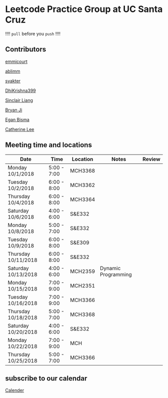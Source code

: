 # Leetcode Practice Group at UC Santa Cruz
:bangbang::bangbang: ```pull``` before you ```push``` :bangbang::bangbang:

## Contributors ##
[emmicourt](https://github.com/emmicourt)

[ablimm](https://github.com/ablimm)

[syakter](https://github.com/syakter)

[DhiKrishna399](https://github.com/DhiKrishna399)

[Sinclair Liang](https://github.com/sinclairliang)

[Bryan Ji](https://github.com/bxji/)

[Egan Bisma](https://github.com/VVNoodle)

[Catherine Lee](https://github.com/catherinelee274)

## Meeting time and locations

|Date|Time|Location|Notes|Review|
|---|---|---|---|---|
|Monday 10/1/2018|5:00 - 7:00|MCH3368|      |   |
|Tuesday 10/2/2018|6:00 - 8:00|MCH3362|     |   |
|Thursday 10/4/2018|6:00 - 8:00|MCH3364|    |   |
|Saturday 10/6/2018|4:00 - 6:00|S&E332|     |   |
|Monday 10/8/2018|5:00 - 7:00|S&E332|       |   |
|Tuesday 10/9/2018|6:00 - 8:00|S&E309|      |   |
|Thursday 10/11/2018|6:00 - 8:00|S&E332|    |   |
|Saturday 10/13/2018|4:00 - 6:00|MCH2359|Dynamic Programming |   |
|Monday 10/15/2018|7:00 - 9:00|MCH2351|   |   |
|Tuesday 10/16/2018|7:00 - 9:00|MCH3366|   |   |
|Thursday 10/18/2018|5:00 - 7:00|MCH3368|   |   |
|Saturday 10/20/2018|4:00 - 6:00|S&E332|   |   |
|Monday 10/22/2018|7:00 - 9:00|MCH|   |   |
|Thursday 10/25/2018|5:00 - 7:00|MCH3366|   |   |


## subscribe to our calendar ##

[Calender](https://calendar.google.com/calendar/embed?src=ucsc.edu_gsdfo2aabuefup3p6i5ntn0alc%40group.calendar.google.com&ctz=America%2FLos_Angeles)
